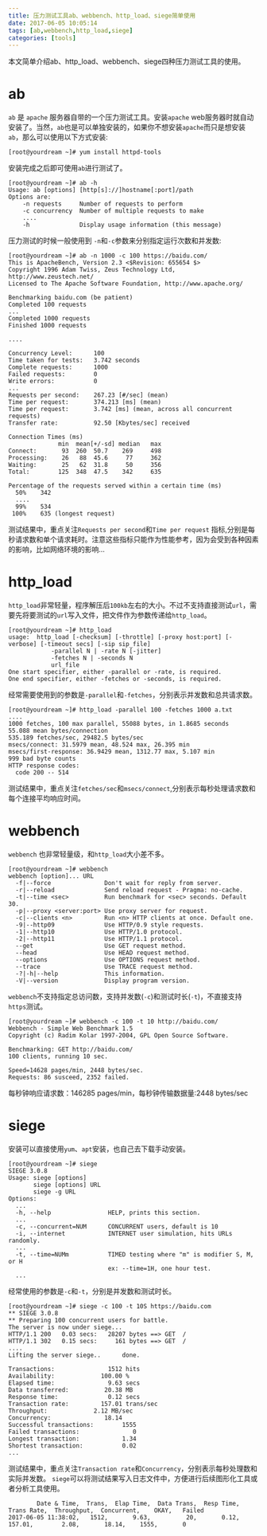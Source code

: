 ```yaml
---
title: 压力测试工具ab、webbench、http_load、siege简单使用
date: 2017-06-05 10:05:14
tags: [ab,webbench,http_load,siege]
categories: [tools]
---
```

本文简单介绍ab、http_load、webbench、siege四种压力测试工具的使用。

# ab

`ab` 是 `apache` 服务器自带的一个压力测试工具。安装`apache` web服务器时就自动安装了。当然，`ab`也是可以单独安装的，如果你不想安装`apache`而只是想安装`ab`，那么可以使用以下方式安装:
```shell
[root@yourdream ~]# yum install httpd-tools
```
安装完成之后即可使用`ab`进行测试了。
```shell
[root@yourdream ~]# ab -h
Usage: ab [options] [http[s]://]hostname[:port]/path
Options are:
    -n requests     Number of requests to perform
    -c concurrency  Number of multiple requests to make
    ....
    -h              Display usage information (this message)
```
<!-- more -->

压力测试的时候一般使用到 `-n`和`-c`参数来分别指定运行次数和并发数:
```shell
[root@yourdream ~]# ab -n 1000 -c 100 https://baidu.com/
This is ApacheBench, Version 2.3 <$Revision: 655654 $>
Copyright 1996 Adam Twiss, Zeus Technology Ltd, http://www.zeustech.net/
Licensed to The Apache Software Foundation, http://www.apache.org/

Benchmarking baidu.com (be patient)
Completed 100 requests
...
Completed 1000 requests
Finished 1000 requests

....

Concurrency Level:      100
Time taken for tests:   3.742 seconds
Complete requests:      1000
Failed requests:        0
Write errors:           0
...
Requests per second:    267.23 [#/sec] (mean)
Time per request:       374.213 [ms] (mean)
Time per request:       3.742 [ms] (mean, across all concurrent requests)
Transfer rate:          92.50 [Kbytes/sec] received

Connection Times (ms)
              min  mean[+/-sd] median   max
Connect:       93  260  50.7    269     498
Processing:    26   88  45.6     77     362
Waiting:       25   62  31.8     50     356
Total:        125  348  47.5    342     635

Percentage of the requests served within a certain time (ms)
  50%    342
  ....
  99%    534
 100%    635 (longest request)

```
测试结果中，重点关注`Requests per second`和`Time per request` 指标,分别是每秒请求数和单个请求耗时。注意这些指标只能作为性能参考，因为会受到各种因素的影响，比如网络环境的影响...

# http_load
`http_load`非常轻量，程序解压后`100kb`左右的大小。不过不支持直接测试`url`，需要先将要测试的`url`写入文件，把文件作为参数传递给`http_load`。
```shell
[root@yourdream ~]# http_load
usage:  http_load [-checksum] [-throttle] [-proxy host:port] [-verbose] [-timeout secs] [-sip sip_file]
            -parallel N | -rate N [-jitter]
            -fetches N | -seconds N
            url_file
One start specifier, either -parallel or -rate, is required.
One end specifier, either -fetches or -seconds, is required.
```
经常需要使用到的参数是`-parallel`和`-fetches`，分别表示并发数和总共请求数。
```shell
[root@yourdream ~]# http_load -parallel 100 -fetches 1000 a.txt
....
1000 fetches, 100 max parallel, 55088 bytes, in 1.8685 seconds
55.088 mean bytes/connection
535.189 fetches/sec, 29482.5 bytes/sec
msecs/connect: 31.5979 mean, 48.524 max, 26.395 min
msecs/first-response: 36.9429 mean, 1312.77 max, 5.107 min
999 bad byte counts
HTTP response codes:
  code 200 -- 514
```
测试结果中，重点关注`fetches/sec`和`msecs/connect`,分别表示每秒处理请求数和每个连接平均响应时间。

# webbench
`webbench` 也非常轻量级，和`http_load`大小差不多。
```shell
[root@yourdream ~]# webbench
webbench [option]... URL
  -f|--force               Don't wait for reply from server.
  -r|--reload              Send reload request - Pragma: no-cache.
  -t|--time <sec>          Run benchmark for <sec> seconds. Default 30.
  -p|--proxy <server:port> Use proxy server for request.
  -c|--clients <n>         Run <n> HTTP clients at once. Default one.
  -9|--http09              Use HTTP/0.9 style requests.
  -1|--http10              Use HTTP/1.0 protocol.
  -2|--http11              Use HTTP/1.1 protocol.
  --get                    Use GET request method.
  --head                   Use HEAD request method.
  --options                Use OPTIONS request method.
  --trace                  Use TRACE request method.
  -?|-h|--help             This information.
  -V|--version             Display program version.
```
`webbench`不支持指定总访问数，支持并发数(`-c`)和测试时长(`-t`)，不直接支持`https`测试。
```shell
[root@yourdream ~]# webbench -c 100 -t 10 http://baidu.com/
Webbench - Simple Web Benchmark 1.5
Copyright (c) Radim Kolar 1997-2004, GPL Open Source Software.

Benchmarking: GET http://baidu.com/
100 clients, running 10 sec.

Speed=14628 pages/min, 2448 bytes/sec.
Requests: 86 susceed, 2352 failed.
```
每秒钟响应请求数：146285 pages/min，每秒钟传输数据量:2448 bytes/sec

# siege
安装可以直接使用`yum`、`apt`安装，也自己去下载手动安装。
```shell
[root@yourdream ~]# siege
SIEGE 3.0.8
Usage: siege [options]
       siege [options] URL
       siege -g URL
Options:
  ...
  -h, --help                HELP, prints this section.
  ...
  -c, --concurrent=NUM      CONCURRENT users, default is 10
  -i, --internet            INTERNET user simulation, hits URLs randomly.
  ...
  -t, --time=NUMm           TIMED testing where "m" is modifier S, M, or H
                            ex: --time=1H, one hour test.
  ...

```
经常使用的参数是`-c`和`-t`，分别是并发数和测试时长。
```shell
[root@yourdream ~]# siege -c 100 -t 10S https://baidu.com
** SIEGE 3.0.8
** Preparing 100 concurrent users for battle.
The server is now under siege...
HTTP/1.1 200   0.03 secs:   28207 bytes ==> GET  /
HTTP/1.1 302   0.15 secs:     161 bytes ==> GET  /
....
Lifting the server siege..      done.

Transactions:		        1512 hits
Availability:		      100.00 %
Elapsed time:		        9.63 secs
Data transferred:	       20.38 MB
Response time:		        0.12 secs
Transaction rate:	      157.01 trans/sec
Throughput:		        2.12 MB/sec
Concurrency:		       18.14
Successful transactions:        1555
Failed transactions:	           0
Longest transaction:	        1.34
Shortest transaction:	        0.02
...
```
测试结果中，重点关注`Transaction rate`和`Concurrency`，分别表示每秒处理数和实际并发数。
`siege`可以将测试结果写入日志文件中，方便进行后续图形化工具或者分析工具使用。
```
        Date & Time,  Trans,  Elap Time,  Data Trans,  Resp Time,  Trans Rate,  Throughput,  Concurrent,    OKAY,   Failed
2017-06-05 11:38:02,   1512,       9.63,          20,       0.12,      157.01,        2.08,       18.14,    1555,       0
```
